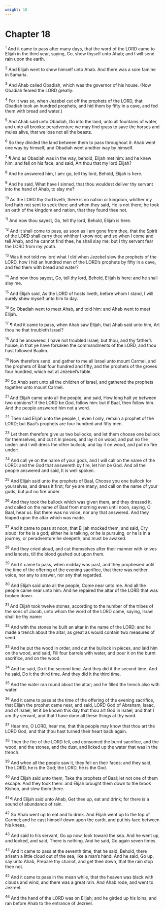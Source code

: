 ```yaml
---
weight: 18
---
```


# Chapter 18

<sup>1</sup> And it came to pass after many days, that the word of the LORD came to Elijah in the third year, saying, Go, shew thyself unto Ahab; and I will send rain upon the earth. 

<sup>2</sup> And Elijah went to shew himself unto Ahab. And there was a sore famine in Samaria. 

<sup>3</sup> And Ahab called Obadiah, which was the governor of his house. (Now Obadiah feared the LORD greatly: 

<sup>4</sup> For it was so, when Jezebel cut off the prophets of the LORD, that Obadiah took an hundred prophets, and hid them by fifty in a cave, and fed them with bread and water.) 

<sup>5</sup> And Ahab said unto Obadiah, Go into the land, unto all fountains of water, and unto all brooks: peradventure we may find grass to save the horses and mules alive, that we lose not all the beasts. 

<sup>6</sup> So they divided the land between them to pass throughout it: Ahab went one way by himself, and Obadiah went another way by himself. 

<sup>7</sup> ¶ And as Obadiah was in the way, behold, Elijah met him: and he knew him, and fell on his face, and said, Art thou that my lord Elijah? 

<sup>8</sup> And he answered him, I am: go, tell thy lord, Behold, Elijah is here. 

<sup>9</sup> And he said, What have I sinned, that thou wouldest deliver thy servant into the hand of Ahab, to slay me? 

<sup>10</sup> As the LORD thy God liveth, there is no nation or kingdom, whither my lord hath not sent to seek thee: and when they said, He is not there; he took an oath of the kingdom and nation, that they found thee not. 

<sup>11</sup> And now thou sayest, Go, tell thy lord, Behold, Elijah is here. 

<sup>12</sup> And it shall come to pass, as soon as I am gone from thee, that the Spirit of the LORD shall carry thee whither I know not; and so when I come and tell Ahab, and he cannot find thee, he shall slay me: but I thy servant fear the LORD from my youth. 

<sup>13</sup> Was it not told my lord what I did when Jezebel slew the prophets of the LORD, how I hid an hundred men of the LORD’s prophets by fifty in a cave, and fed them with bread and water? 

<sup>14</sup> And now thou sayest, Go, tell thy lord, Behold, Elijah is here: and he shall slay me. 

<sup>15</sup> And Elijah said, As the LORD of hosts liveth, before whom I stand, I will surely shew myself unto him to day. 

<sup>16</sup> So Obadiah went to meet Ahab, and told him: and Ahab went to meet Elijah. 

<sup>17</sup> ¶ And it came to pass, when Ahab saw Elijah, that Ahab said unto him, Art thou he that troubleth Israel? 

<sup>18</sup> And he answered, I have not troubled Israel; but thou, and thy father’s house, in that ye have forsaken the commandments of the LORD, and thou hast followed Baalim. 

<sup>19</sup> Now therefore send, and gather to me all Israel unto mount Carmel, and the prophets of Baal four hundred and fifty, and the prophets of the groves four hundred, which eat at Jezebel’s table. 

<sup>20</sup> So Ahab sent unto all the children of Israel, and gathered the prophets together unto mount Carmel. 

<sup>21</sup> And Elijah came unto all the people, and said, How long halt ye between two opinions? if the LORD be God, follow him: but if Baal, then follow him. And the people answered him not a word. 

<sup>22</sup> Then said Elijah unto the people, I, even I only, remain a prophet of the LORD; but Baal’s prophets are four hundred and fifty men. 

<sup>23</sup> Let them therefore give us two bullocks; and let them choose one bullock for themselves, and cut it in pieces, and lay it on wood, and put no fire under: and I will dress the other bullock, and lay it on wood, and put no fire under: 

<sup>24</sup> And call ye on the name of your gods, and I will call on the name of the LORD: and the God that answereth by fire, let him be God. And all the people answered and said, It is well spoken. 

<sup>25</sup> And Elijah said unto the prophets of Baal, Choose you one bullock for yourselves, and dress it first; for ye are many; and call on the name of your gods, but put no fire under. 

<sup>26</sup> And they took the bullock which was given them, and they dressed it, and called on the name of Baal from morning even until noon, saying, O Baal, hear us. But there was no voice, nor any that answered. And they leaped upon the altar which was made. 

<sup>27</sup> And it came to pass at noon, that Elijah mocked them, and said, Cry aloud: for he is a god; either he is talking, or he is pursuing, or he is in a journey, or peradventure he sleepeth, and must be awaked. 

<sup>28</sup> And they cried aloud, and cut themselves after their manner with knives and lancets, till the blood gushed out upon them. 

<sup>29</sup> And it came to pass, when midday was past, and they prophesied until the time of the offering of the evening sacrifice, that there was neither voice, nor any to answer, nor any that regarded. 

<sup>30</sup> And Elijah said unto all the people, Come near unto me. And all the people came near unto him. And he repaired the altar of the LORD that was broken down. 

<sup>31</sup> And Elijah took twelve stones, according to the number of the tribes of the sons of Jacob, unto whom the word of the LORD came, saying, Israel shall be thy name: 

<sup>32</sup> And with the stones he built an altar in the name of the LORD: and he made a trench about the altar, as great as would contain two measures of seed. 

<sup>33</sup> And he put the wood in order, and cut the bullock in pieces, and laid him on the wood, and said, Fill four barrels with water, and pour it on the burnt sacrifice, and on the wood. 

<sup>34</sup> And he said, Do it the second time. And they did it the second time. And he said, Do it the third time. And they did it the third time. 

<sup>35</sup> And the water ran round about the altar; and he filled the trench also with water. 

<sup>36</sup> And it came to pass at the time of the offering of the evening sacrifice, that Elijah the prophet came near, and said, LORD God of Abraham, Isaac, and of Israel, let it be known this day that thou art God in Israel, and that I am thy servant, and that I have done all these things at thy word. 

<sup>37</sup> Hear me, O LORD, hear me, that this people may know that thou art the LORD God, and that thou hast turned their heart back again. 

<sup>38</sup> Then the fire of the LORD fell, and consumed the burnt sacrifice, and the wood, and the stones, and the dust, and licked up the water that was in the trench. 

<sup>39</sup> And when all the people saw it, they fell on their faces: and they said, The LORD, he is the God; the LORD, he is the God. 

<sup>40</sup> And Elijah said unto them, Take the prophets of Baal; let not one of them escape. And they took them: and Elijah brought them down to the brook Kishon, and slew them there. 

<sup>41</sup> ¶ And Elijah said unto Ahab, Get thee up, eat and drink; for there is a sound of abundance of rain. 

<sup>42</sup> So Ahab went up to eat and to drink. And Elijah went up to the top of Carmel; and he cast himself down upon the earth, and put his face between his knees, 

<sup>43</sup> And said to his servant, Go up now, look toward the sea. And he went up, and looked, and said, There is nothing. And he said, Go again seven times. 

<sup>44</sup> And it came to pass at the seventh time, that he said, Behold, there ariseth a little cloud out of the sea, like a man’s hand. And he said, Go up, say unto Ahab, Prepare thy chariot, and get thee down, that the rain stop thee not. 

<sup>45</sup> And it came to pass in the mean while, that the heaven was black with clouds and wind, and there was a great rain. And Ahab rode, and went to Jezreel. 

<sup>46</sup> And the hand of the LORD was on Elijah; and he girded up his loins, and ran before Ahab to the entrance of Jezreel. 


